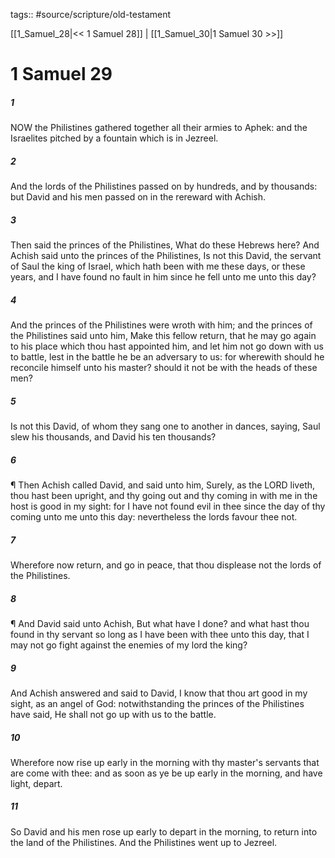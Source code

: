 tags:: #source/scripture/old-testament

[[1_Samuel_28|<< 1 Samuel 28]] | [[1_Samuel_30|1 Samuel 30 >>]]

# 1 Samuel 29

##### 1

NOW the Philistines gathered together all their armies to Aphek: and the Israelites pitched by a fountain which is in Jezreel.

##### 2

And the lords of the Philistines passed on by hundreds, and by thousands: but David and his men passed on in the rereward with Achish.

##### 3

Then said the princes of the Philistines, What do these Hebrews here? And Achish said unto the princes of the Philistines, Is not this David, the servant of Saul the king of Israel, which hath been with me these days, or these years, and I have found no fault in him since he fell unto me unto this day?

##### 4

And the princes of the Philistines were wroth with him; and the princes of the Philistines said unto him, Make this fellow return, that he may go again to his place which thou hast appointed him, and let him not go down with us to battle, lest in the battle he be an adversary to us: for wherewith should he reconcile himself unto his master? should it not be with the heads of these men?

##### 5

Is not this David, of whom they sang one to another in dances, saying, Saul slew his thousands, and David his ten thousands?

##### 6

¶ Then Achish called David, and said unto him, Surely, as the LORD liveth, thou hast been upright, and thy going out and thy coming in with me in the host is good in my sight: for I have not found evil in thee since the day of thy coming unto me unto this day: nevertheless the lords favour thee not.

##### 7

Wherefore now return, and go in peace, that thou displease not the lords of the Philistines.

##### 8

¶ And David said unto Achish, But what have I done? and what hast thou found in thy servant so long as I have been with thee unto this day, that I may not go fight against the enemies of my lord the king?

##### 9

And Achish answered and said to David, I know that thou art good in my sight, as an angel of God: notwithstanding the princes of the Philistines have said, He shall not go up with us to the battle.

##### 10

Wherefore now rise up early in the morning with thy master's servants that are come with thee: and as soon as ye be up early in the morning, and have light, depart.

##### 11

So David and his men rose up early to depart in the morning, to return into the land of the Philistines. And the Philistines went up to Jezreel.
